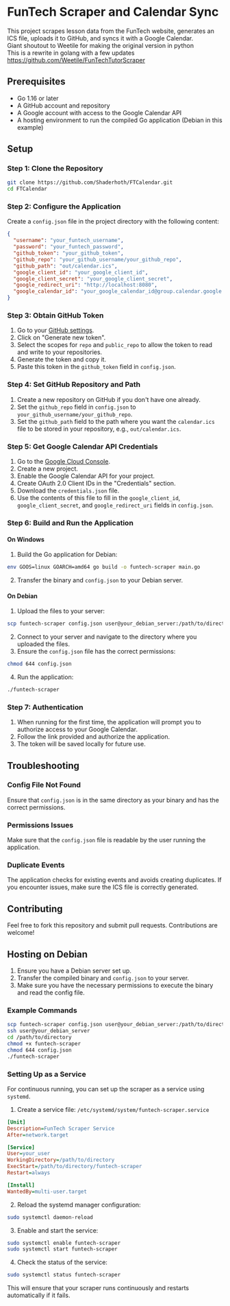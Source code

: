 # FunTech Scraper and Calendar Sync

This project scrapes lesson data from the FunTech website, generates an ICS file, uploads it to GitHub, and syncs it with a Google Calendar.\
Giant shoutout to Weetile for making the original version in python\
This is a rewrite in golang with a few updates\
https://github.com/Weetile/FunTechTutorScraper

## Prerequisites

- Go 1.16 or later
- A GitHub account and repository
- A Google account with access to the Google Calendar API
- A hosting environment to run the compiled Go application (Debian in this example)

## Setup

### Step 1: Clone the Repository

```bash
git clone https://github.com/Shaderhoth/FTCalendar.git
cd FTCalendar
```

### Step 2: Configure the Application

Create a `config.json` file in the project directory with the following content:

```json
{
  "username": "your_funtech_username",
  "password": "your_funtech_password",
  "github_token": "your_github_token",
  "github_repo": "your_github_username/your_github_repo",
  "github_path": "out/calendar.ics",
  "google_client_id": "your_google_client_id",
  "google_client_secret": "your_google_client_secret",
  "google_redirect_uri": "http://localhost:8080",
  "google_calendar_id": "your_google_calendar_id@group.calendar.google.com"
}
```

### Step 3: Obtain GitHub Token

1. Go to your [GitHub settings](https://github.com/settings/tokens).
2. Click on "Generate new token".
3. Select the scopes for `repo` and `public_repo` to allow the token to read and write to your repositories.
4. Generate the token and copy it.
5. Paste this token in the `github_token` field in `config.json`.

### Step 4: Set GitHub Repository and Path

1. Create a new repository on GitHub if you don't have one already.
2. Set the `github_repo` field in `config.json` to `your_github_username/your_github_repo`.
3. Set the `github_path` field to the path where you want the `calendar.ics` file to be stored in your repository, e.g., `out/calendar.ics`.

### Step 5: Get Google Calendar API Credentials

1. Go to the [Google Cloud Console](https://console.cloud.google.com/).
2. Create a new project.
3. Enable the Google Calendar API for your project.
4. Create OAuth 2.0 Client IDs in the "Credentials" section.
5. Download the `credentials.json` file.
6. Use the contents of this file to fill in the `google_client_id`, `google_client_secret`, and `google_redirect_uri` fields in `config.json`.

### Step 6: Build and Run the Application

#### On Windows

1. Build the Go application for Debian:

```bash
env GOOS=linux GOARCH=amd64 go build -o funtech-scraper main.go
```

2. Transfer the binary and `config.json` to your Debian server.

#### On Debian

1. Upload the files to your server:

```bash
scp funtech-scraper config.json user@your_debian_server:/path/to/directory
```

2. Connect to your server and navigate to the directory where you uploaded the files.
3. Ensure the `config.json` file has the correct permissions:

```bash
chmod 644 config.json
```

4. Run the application:

```bash
./funtech-scraper
```

### Step 7: Authentication

1. When running for the first time, the application will prompt you to authorize access to your Google Calendar.
2. Follow the link provided and authorize the application.
3. The token will be saved locally for future use.

## Troubleshooting

### Config File Not Found

Ensure that `config.json` is in the same directory as your binary and has the correct permissions.

### Permissions Issues

Make sure that the `config.json` file is readable by the user running the application.

### Duplicate Events

The application checks for existing events and avoids creating duplicates. If you encounter issues, make sure the ICS file is correctly generated.

## Contributing

Feel free to fork this repository and submit pull requests. Contributions are welcome!

## Hosting on Debian

1. Ensure you have a Debian server set up.
2. Transfer the compiled binary and `config.json` to your server.
3. Make sure you have the necessary permissions to execute the binary and read the config file.

### Example Commands

```bash
scp funtech-scraper config.json user@your_debian_server:/path/to/directory
ssh user@your_debian_server
cd /path/to/directory
chmod +x funtech-scraper
chmod 644 config.json
./funtech-scraper
```

### Setting Up as a Service

For continuous running, you can set up the scraper as a service using `systemd`.

1. Create a service file: `/etc/systemd/system/funtech-scraper.service`

```ini
[Unit]
Description=FunTech Scraper Service
After=network.target

[Service]
User=your_user
WorkingDirectory=/path/to/directory
ExecStart=/path/to/directory/funtech-scraper
Restart=always

[Install]
WantedBy=multi-user.target
```

2. Reload the systemd manager configuration:

```bash
sudo systemctl daemon-reload
```

3. Enable and start the service:

```bash
sudo systemctl enable funtech-scraper
sudo systemctl start funtech-scraper
```

4. Check the status of the service:

```bash
sudo systemctl status funtech-scraper
```

This will ensure that your scraper runs continuously and restarts automatically if it fails.
